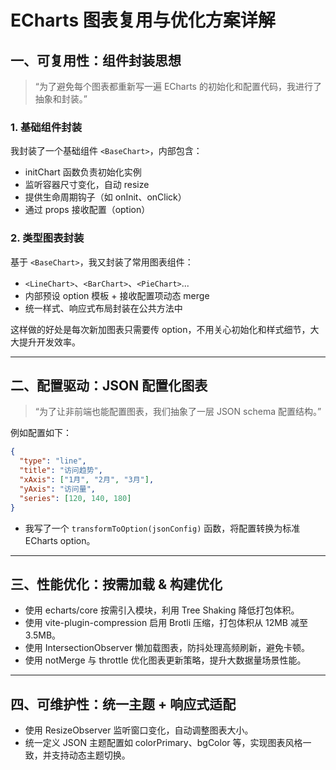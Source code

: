 # ECharts 图表复用与优化方案详解

## 一、可复用性：组件封装思想

>“为了避免每个图表都重新写一遍 ECharts 的初始化和配置代码，我进行了抽象和封装。”

### 1. 基础组件封装

我封装了一个基础组件 `<BaseChart>`，内部包含：

- initChart 函数负责初始化实例
- 监听容器尺寸变化，自动 resize
- 提供生命周期钩子（如 onInit、onClick）
- 通过 props 接收配置（option）

### 2. 类型图表封装

基于 `<BaseChart>`，我又封装了常用图表组件：

- `<LineChart>`、`<BarChart>`、`<PieChart>`...
- 内部预设 option 模板 + 接收配置项动态 merge
- 统一样式、响应式布局封装在公共方法中

这样做的好处是每次新加图表只需要传 option，不用关心初始化和样式细节，大大提升开发效率。

---

## 二、配置驱动：JSON 配置化图表

>“为了让非前端也能配置图表，我们抽象了一层 JSON schema 配置结构。”

例如配置如下：

```json
{
  "type": "line",
  "title": "访问趋势",
  "xAxis": ["1月", "2月", "3月"],
  "yAxis": "访问量",
  "series": [120, 140, 180]
}
```

- 我写了一个 `transformToOption(jsonConfig)` 函数，将配置转换为标准 ECharts option。

---

## 三、性能优化：按需加载 & 构建优化

- 使用 echarts/core 按需引入模块，利用 Tree Shaking 降低打包体积。
- 使用 vite-plugin-compression 启用 Brotli 压缩，打包体积从 12MB 减至 3.5MB。
- 使用 IntersectionObserver 懒加载图表，防抖处理高频刷新，避免卡顿。
- 使用 notMerge 与 throttle 优化图表更新策略，提升大数据量场景性能。

---

## 四、可维护性：统一主题 + 响应式适配

- 使用 ResizeObserver 监听窗口变化，自动调整图表大小。
- 统一定义 JSON 主题配置如 colorPrimary、bgColor 等，实现图表风格一致，并支持动态主题切换。
